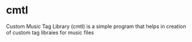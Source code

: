 # cmtl
Custom Music Tag Library (cmtl) is a simple program that helps in creation of custom tag libraies for music files
